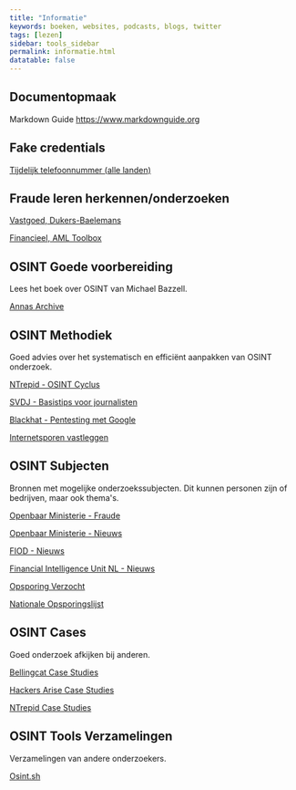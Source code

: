 ```yaml
---
title: "Informatie"
keywords: boeken, websites, podcasts, blogs, twitter
tags: [lezen]
sidebar: tools_sidebar
permalink: informatie.html
datatable: false
---
```


## Documentopmaak
 
Markdown Guide
https://www.markdownguide.org

## Fake credentials
 
[Tijdelijk telefoonnummer (alle landen)](https://quackr.io/)

## Fraude leren herkennen/onderzoeken

[Vastgoed, Dukers-Baelemans](https://www.dukers-baelemans.nl/nieuws/vastgoedcriminaliteit-lijkt-overal-te-zijn-hoe-herken-je-het/)

[Financieel, AML Toolbox](https://aml-toolbox.medium.com/financial-crimes-osint-tools-banking-5ede7edbc14f)

## OSINT Goede voorbereiding

Lees het boek over OSINT van Michael Bazzell.

[Annas Archive](https://annas-archive.org/)

## OSINT Methodiek

Goed advies over het systematisch en efficiënt aanpakken van OSINT onderzoek.

[NTrepid - OSINT Cyclus](https://ntrepidcorp.com/case-studies/breaking-down-the-osint-cycle/)

[SVDJ - Basistips voor journalisten](https://www.svdj.nl/nieuws/tips-journalistiek-onderzoek/)

[Blackhat - Pentesting met Google](https://www.blackhat.com/presentations/bh-europe-05/BH_EU_05-Long.pdf)

[Internetsporen vastleggen](https://internetsporen.nl/)

## OSINT Subjecten

Bronnen met mogelijke onderzoekssubjecten. Dit kunnen personen zijn of bedrijven, maar ook thema's.

[Openbaar Ministerie - Fraude](https://www.om.nl/onderwerpen/fraude)

[Openbaar Ministerie - Nieuws](https://www.om.nl/actueel)

[FIOD - Nieuws](https://www.fiod.nl/nieuws/)

[Financial Intelligence Unit NL - Nieuws](https://www.fiu-nederland.nl/nl/news)

[Opsporing Verzocht](https://opsporingverzocht.avrotros.nl/)

[Nationale Opsporingslijst](https://www.politie.nl/gezocht-en-vermist/nationale-opsporingslijst)

## OSINT Cases

Goed onderzoek afkijken bij anderen.

[Bellingcat Case Studies](https://www.bellingcat.com/category/resources/case-studies/)

[Hackers Arise Case Studies](https://www.hackers-arise.com/osint-case-studies)

[NTrepid Case Studies](https://ntrepidcorp.com/category/case-studies/)

## OSINT Tools Verzamelingen

Verzamelingen van andere onderzoekers.

[Osint.sh](https://osint.sh/)

